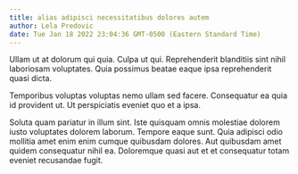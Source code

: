 ```yaml
---
title: alias adipisci necessitatibus dolores autem
author: Lela Predovic
date: Tue Jan 18 2022 23:04:36 GMT-0500 (Eastern Standard Time)
---
```

Ullam ut at dolorum qui quia. Culpa ut qui. Reprehenderit blanditiis sint nihil laboriosam voluptates. Quia possimus beatae eaque ipsa reprehenderit quasi dicta.

 Temporibus voluptas voluptas nemo ullam sed facere. Consequatur ea quia id provident ut. Ut perspiciatis eveniet quo et a ipsa.

 Soluta quam pariatur in illum sint. Iste quisquam omnis molestiae dolorem iusto voluptates dolorem laborum. Tempore eaque sunt. Quia adipisci odio mollitia amet enim enim cumque quibusdam dolores. Aut quibusdam amet quidem consequatur nihil ea. Doloremque quasi aut et et consequatur totam eveniet recusandae fugit.